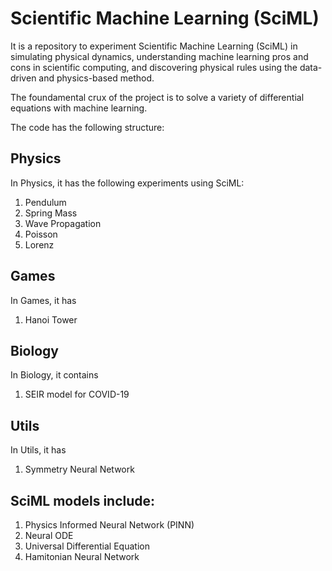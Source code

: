 # Scientific Machine Learning (SciML)

It is a repository to experiment Scientific Machine Learning (SciML) in simulating physical dynamics, understanding machine learning pros and cons in scientific computing, and discovering physical rules using the data-driven and physics-based method.

The foundamental crux of the project is to solve a variety of differential equations with machine learning.


The code has the following structure:

## Physics

In Physics, it has the following experiments using SciML:

1. Pendulum
2. Spring Mass
3. Wave Propagation
4. Poisson
5. Lorenz

## Games

In Games, it has

1. Hanoi Tower

## Biology

In Biology, it contains

1. SEIR model for COVID-19

## Utils

In Utils, it has

1. Symmetry Neural Network



## SciML models include:

1. Physics Informed Neural Network (PINN)
2. Neural ODE
3. Universal Differential Equation
4. Hamitonian Neural Network
